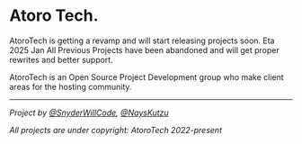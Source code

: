 # Atoro Tech.
AtoroTech is getting a revamp and will start releasing projects soon. Eta 2025 Jan
All Previous Projects have been abandoned and will get proper rewrites and better support.

AtoroTech is an Open Source Project Development group who make client areas for the hosting community.

***

*Project by [@SnyderWillCode](https://github.com/SnyderWillCode), [@NaysKutzu](https://github.com/NaysKutzu)*

*All projects are under copyright: AtoroTech 2022-present*
